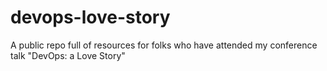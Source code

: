 # devops-love-story
A public repo full of resources for folks who have attended my conference talk "DevOps: a Love Story"
